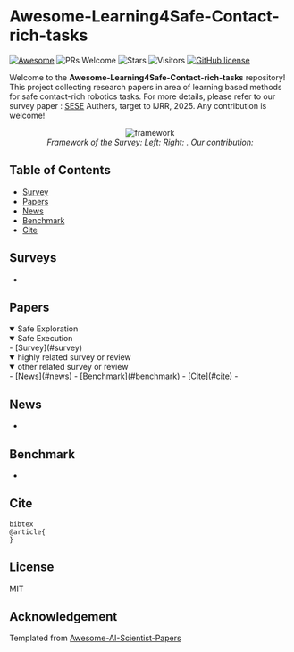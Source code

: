 # Awesome-Learning4Safe-Contact-rich-tasks
[![Awesome](https://cdn.rawgit.com/sindresorhus/awesome/d7305f38d29fed78fa85652e3a63e154dd8e8829/media/badge.svg)](https://github.com/sindresorhus/awesome)
![PRs Welcome](https://img.shields.io/badge/PRs-Welcome-green) 
![Stars](https://img.shields.io/github/stars/jack-sherman01/Awesome-Learning4Safe-Contact-rich-tasks)
![Visitors](https://api.visitorbadge.io/api/visitors?path=https%3A%2F%2Fgithub.com%2Funiversea%2FAwesome-Learning4Safe-Contact-rich-tasks.git&label=Visitors&countColor=%2337d67a&style=flat&labelStyle=none)
[![GitHub license](https://img.shields.io/github/license/universea/Awesome-AI-Scientist-Papers)](https://github.com/jack-sherman01/Awesome-Learning4Safe-Contact-rich-tasks/blob/main/LICENSE)

Welcome to the **Awesome-Learning4Safe-Contact-rich-tasks** repository! This project collecting research papers in area of learning based methods for safe contact-rich robotics tasks. For more details, please refer to our survey paper : [SESE](https://scholar.google.com/) Authers, target to IJRR, 2025. Any contribution is welcome!

<p align="center">
  <img src="docs/images/framework.jpg" alt="framework">
  <br>
  <em>Framework of the Survey: Left: Right: . Our contribution: </em>

</p>

## Table of Contents
- [Survey](#survey)
- [Papers](#papers)
- [News](#news)
- [Benchmark](#benchmark)
- [Cite](#cite)

## Surveys
-

## Papers
<details open>
<summary>Safe Exploration</summary>
<details open>
<summary>Safe Execution</summary>
- [Survey](#survey)
<details open>
<summary>highly related survey or review</summary>
<details open>
<summary>other related survey or review</summary>
- [News](#news)
- [Benchmark](#benchmark)
- [Cite](#cite)
-


## News
-


## Benchmark
- 

## Cite
```
bibtex
@article{
}
```
## License
MIT

## Acknowledgement
Templated from [Awesome-AI-Scientist-Papers](https://github.com/universea/Awesome-AI-Scientist-Papers)